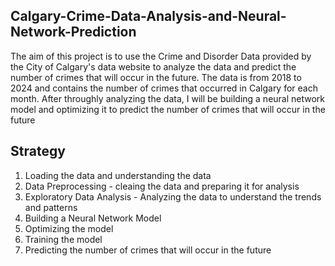 ## Calgary-Crime-Data-Analysis-and-Neural-Network-Prediction

The aim of this project is to use the Crime and Disorder Data provided by the City of Calgary's data website to analyze the data and predict the number of crimes that will occur in the future. The data is from 2018 to 2024 and contains the number of crimes that occurred in Calgary for each month. After throughly analyzing the data, I will be building a neural network model and optimizing it to predict the number of crimes that will occur in the future

## Strategy

 1. Loading the data and understanding the data
 2. Data Preprocessing - cleaing the data and preparing it for analysis
 3. Exploratory Data Analysis - Analyzing the data to understand the trends and patterns
 4. Building a Neural Network Model
 5. Optimizing the model
 6. Training the model
 7. Predicting the number of crimes that will occur in the future
